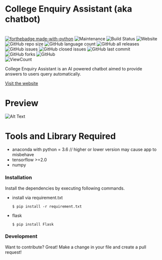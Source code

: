 # College Enquiry Assistant (aka chatbot)
#
[![forthebadge made-with-python](http://ForTheBadge.com/images/badges/made-with-python.svg)](https://www.python.org/)
![Maintenance](https://img.shields.io/badge/Maintained%3F-yes-green.svg) ![Build Status](https://travis-ci.org/joemccann/dillinger.svg?branch=master) ![Website](https://img.shields.io/website?down_color=brown&down_message=down&up_color=blue&up_message=online&url=https%3A%2F%2Frawchat.herokuapp.com%2F)  ![GitHub repo size](https://img.shields.io/github/repo-size/rawkush/chatbot) ![GitHub language count](https://img.shields.io/github/languages/count/rawkush/chatbot) ![GitHub all releases](https://img.shields.io/github/downloads/rawkush/chatbot/total) ![GitHub issues](https://img.shields.io/github/issues-raw/rawkush/chatbot) ![GitHub closed issues](https://img.shields.io/github/issues-closed/rawkush/chatbot)  ![GitHub last commit](https://img.shields.io/github/last-commit/rawkush/chatbot) 
![GitHub forks](https://img.shields.io/github/forks/rawkush/chatbot?label=fork&style=social) 
![GitHub](https://img.shields.io/github/license/rawkush/chatbot?style=plastic) <br/>
![ViewCount](https://views.whatilearened.today/views/github/rawkush/chatbot.svg)

College Enquiry Assistant is an AI powered chatbot aimed to provide answers to users query automatically.

[Visit the website](https://rawchat.herokuapp.com/)

# Preview

![Alt Text](https://raw.githubusercontent.com/Rawkush/Chatbot/master/.github/gif.gif)


# Tools and Library Required
  - anaconda  with python = 3.6 // higher or lower version may cause app to misbehave
  - tensorflow >=2.0
  - numpy


### Installation

Install the dependencies by executing following commands.

- install via requirement.txt 
    ```
    $ pip install -r requirement.txt 
    ```
- flask
    ```
    $ pip install Flask
    ```


### Development
Want to contribute? Great!
Make a change in your file and create a pull request!


